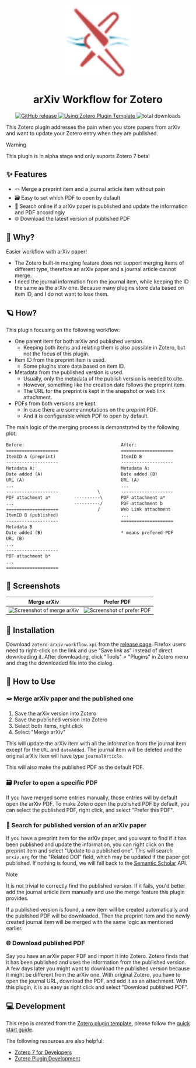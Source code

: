 <p align="center"><img src="./addon/chrome/content/icons/favicon.svg" width="200"></p>
<h1 align="center">arXiv Workflow for Zotero</h1>
<p align=center>
  <a href="https://github.com/AllanChain/logseq-live-math/releases">
    <img src="https://img.shields.io/github/v/release/AllanChain/zotero-arxiv-workflow" alt="GitHub release">
  </a>
  <a href="https://github.com/windingwind/zotero-plugin-template">
    <img src="https://img.shields.io/badge/Using-Zotero%20Plugin%20Template-blue?logo=github" alt="Using Zotero Plugin Template">
  </a>
  <img src="https://img.shields.io/github/downloads/AllanChain/zotero-arxiv-workflow/total" alt="total downloads">
</p>

This Zotero plugin addresses the pain when you store papers from arXiv and want to update your Zotero entry when they are published.

> [!Warning]
> This plugin is in alpha stage and only suports Zotero 7 beta!

## ✨ Features

- 🪢 Merge a preprint item and a journal article item without pain
- 🗃️ Easy to set which PDF to open by default
- 📄 Search online if a arXiv paper is published and update the information and PDF accordingly
- 🌐 Download the latest version of published PDF

## 🤔 Why?

Easier workflow with arXiv paper!

- The Zotero built-in merging feature does not support merging items of different type, therefore an arXiv paper and a journal article cannot merge.
- I need the journal information from the journal item, while keeping the ID the same as the arXiv one. Because many plugins store data based on item ID, and I do not want to lose them.

## 🪐 How?

This plugin focusing on the following workflow:

- One parent item for both arXiv and published version.
  - Keeping both items and relating them is also possible in Zotero, but not the focus of this plugin.
- Item ID from the preprint item is used.
  - Some plugins store data based on item ID.
- Metadata from the published version is used.
  - Usually, only the metadata of the publish version is needed to cite.
  - However, something like the creation date follows the preprint item.
  - The URL for the preprint is kept in the snapshot or web link attachment.
- PDFs from both versions are kept.
  - In case there are some annotations on the preprint PDF.
  - And it is configurable which PDF to open by default.

The main logic of the merging process is demonstrated by the following plot:

```
Before:                                     After:
====================                        ====================
ItemID A (preprint)                         ItemID B
--------------------                        --------------------
Metadata A:                                 Metadata A:
Date added (A)                              Date added (B)
URL (A)                                     URL (A)
...                                         ...
--------------------               \        --------------------
PDF attachment a*         ----------\       PDF attachment a*
...                       ----------/       PDF attachment b
====================               /        Web Link attachment
ItemID B (published)                        ...
--------------------                        ====================
Metadata B
Date added (B)                              * means prefered PDF
URL (B)
...
--------------------
PDF attachment b*
...
====================
```

## 📸 Screenshots

|          Merge arXiv           |          Prefer PDF           |
| :----------------------------: | :---------------------------: |
| ![Screenshot of merge arXiv][] | ![Screenshot of prefer PDF][] |

[Screenshot of merge arXiv]: https://github.com/AllanChain/zotero-arxiv-workflow/assets/36528777/ebd7bb02-9caf-4e32-8f42-2afa7f119354
[Screenshot of prefer PDF]: https://github.com/AllanChain/zotero-arxiv-workflow/assets/36528777/fe0dc757-6dbe-4d8b-894c-f806644686c7

## 🔧 Installation

Download `zotero-arxiv-workflow.xpi` from the [release page](https://github.com/AllanChain/zotero-arxiv-workflow/releases). Firefox users need to right-click on the link and use "Save link as" instead of direct downloading it. After downloading, click "Tools" > "Plugins" in Zotero menu and drag the downloaded file into the dialog.

## 🎈 How to Use

### 🪢 Merge arXiv paper and the published one

1. Save the arXiv version into Zotero
2. Save the published version into Zotero
3. Select both items, right click
4. Select "Merge arXiv"

This will update the arXiv item with all the information from the journal item except for the `URL` and `dateAdded`. The journal item will be deleted and the original arXiv item will have type `journalArticle`.

This will also make the published PDF as the default PDF.

### 🗃️ Prefer to open a specific PDF

If you have merged some entries manually, those entries will by default open the arXiv PDF. To make Zotero open the published PDF by default, you can select the published PDF, right click, and select "Prefer this PDF".

### 📄 Search for published version of an arXiv paper

If you have a preprint item for the arXiv paper, and you want to find if it has been published and update the information, you can right click on the preprint item and select "Update to a published one". This will search `arxiv.org` for the "Related DOI" field, which may be updated if the paper got published. If nothing is found, we will fall back to the [Semantic Scholar](https://www.semanticscholar.org) API.

> [!Note]
>
> It is not trivial to correctly find the published version. If it fails, you'd better add the journal article item manually and use the merge feature this plugin provides.

If a published version is found, a new item will be created automatically and the published PDF will be downloaded. Then the preprint item and the newly created journal item will be merged with the same logic as mentioned earlier.

### 🌐 Download published PDF

Say you have an arXiv paper PDF and import it into Zotero. Zotero finds that it has been published and uses the information from the published version. A few days later you might want to download the published version because it might be different from the arXiv one. With original Zotero, you have to open the journal URL, download the PDF, and add it as an attachment. With this plugin, it is as easy as right click and select "Download published PDF".

## 💻 Development

This repo is created from the [Zotero plugin template](https://github.com/windingwind/zotero-plugin-template), please follow the [quick start guide](https://github.com/windingwind/zotero-plugin-template?tab=readme-ov-file#quick-start-guide).

The following resources are also helpful:

- [Zotero 7 for Developers](https://www.zotero.org/support/dev/zotero_7_for_developers)
- [Zotero Plugin Development](https://www.zotero.org/support/dev/client_coding/plugin_development)
